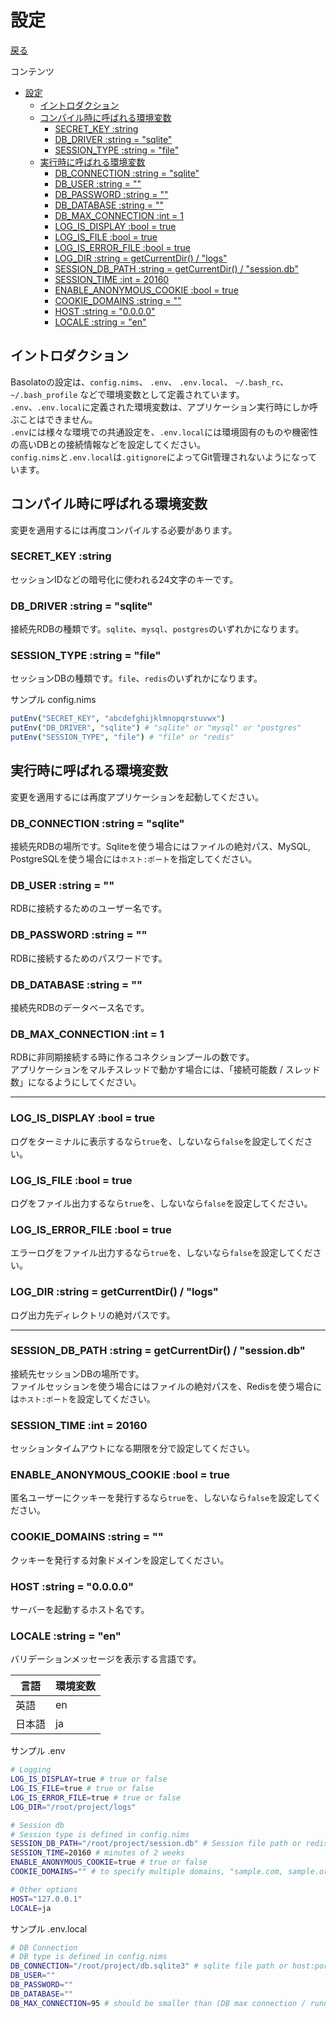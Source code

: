 設定
===
[戻る](../../README.md)

コンテンツ

<!--ts-->
   * [設定](#設定)
      * [イントロダクション](#イントロダクション)
      * [コンパイル時に呼ばれる環境変数](#コンパイル時に呼ばれる環境変数)
         * [SECRET_KEY :string](#secret_key-string)
         * [DB_DRIVER :string = "sqlite"](#db_driver-string--sqlite)
         * [SESSION_TYPE :string = "file"](#session_type-string--file)
      * [実行時に呼ばれる環境変数](#実行時に呼ばれる環境変数)
         * [DB_CONNECTION :string = "sqlite"](#db_connection-string--sqlite)
         * [DB_USER :string = ""](#db_user-string--)
         * [DB_PASSWORD :string = ""](#db_password-string--)
         * [DB_DATABASE :string = ""](#db_database-string--)
         * [DB_MAX_CONNECTION :int = 1](#db_max_connection-int--1)
         * [LOG_IS_DISPLAY :bool = true](#log_is_display-bool--true)
         * [LOG_IS_FILE :bool = true](#log_is_file-bool--true)
         * [LOG_IS_ERROR_FILE :bool = true](#log_is_error_file-bool--true)
         * [LOG_DIR :string = getCurrentDir() / "logs"](#log_dir-string--getcurrentdir--logs)
         * [SESSION_DB_PATH :string = getCurrentDir() / "session.db"](#session_db_path-string--getcurrentdir--sessiondb)
         * [SESSION_TIME :int = 20160](#session_time-int--20160)
         * [ENABLE_ANONYMOUS_COOKIE :bool = true](#enable_anonymous_cookie-bool--true)
         * [COOKIE_DOMAINS :string = ""](#cookie_domains-string--)
         * [HOST :string = "0.0.0.0"](#host-string--0000)
         * [LOCALE :string = "en"](#locale-string--en)

<!-- Added by: root, at: Wed Sep  8 16:13:17 UTC 2021 -->

<!--te-->

## イントロダクション
Basolatoの設定は、`config.nims`、 `.env`、 `.env.local`、  `~/.bash_rc`、 `~/.bash_profile` などで環境変数として定義されています。  
`.env`、`.env.local`に定義された環境変数は、アプリケーション実行時にしか呼ぶことはできません。  
`.env`には様々な環境での共通設定を、`.env.local`には環境固有のものや機密性の高いDBとの接続情報などを設定してください。  
`config.nims`と`.env.local`は`.gitignore`によってGit管理されないようになっています。

## コンパイル時に呼ばれる環境変数
変更を適用するには再度コンパイルする必要があります。

### SECRET_KEY :string
セッションIDなどの暗号化に使われる24文字のキーです。

### DB_DRIVER :string = "sqlite"
接続先RDBの種類です。`sqlite`、`mysql`、`postgres`のいずれかになります。

### SESSION_TYPE :string = "file"
セッションDBの種類です。`file`、`redis`のいずれかになります。

サンプル config.nims
```nim
putEnv("SECRET_KEY", "abcdefghijklmnopqrstuvwx")
putEnv("DB_DRIVER", "sqlite") # "sqlite" or "mysql" or "postgres"
putEnv("SESSION_TYPE", "file") # "file" or "redis"
```

## 実行時に呼ばれる環境変数
変更を適用するには再度アプリケーションを起動してください。

### DB_CONNECTION :string = "sqlite"
接続先RDBの場所です。Sqliteを使う場合にはファイルの絶対パス、MySQL, PostgreSQLを使う場合には`ホスト:ポート`を指定してください。

### DB_USER :string = ""
RDBに接続するためのユーザー名です。

### DB_PASSWORD :string = ""
RDBに接続するためのパスワードです。

### DB_DATABASE :string = ""
接続先RDBのデータベース名です。

### DB_MAX_CONNECTION :int = 1
RDBに非同期接続する時に作るコネクションプールの数です。  
アプリケーションをマルチスレッドで動かす場合には、「接続可能数 / スレッド数」になるようにしてください。

---

### LOG_IS_DISPLAY :bool = true
ログをターミナルに表示するなら`true`を、しないなら`false`を設定してください。

### LOG_IS_FILE :bool = true
ログをファイル出力するなら`true`を、しないなら`false`を設定してください。

### LOG_IS_ERROR_FILE :bool = true
エラーログをファイル出力するなら`true`を、しないなら`false`を設定してください。

### LOG_DIR :string = getCurrentDir() / "logs"
ログ出力先ディレクトリの絶対パスです。

---

### SESSION_DB_PATH :string = getCurrentDir() / "session.db"
接続先セッションDBの場所です。  
ファイルセッションを使う場合にはファイルの絶対パスを、Redisを使う場合には`ホスト:ポート`を設定してください。

### SESSION_TIME :int = 20160
セッションタイムアウトになる期限を分で設定してください。

### ENABLE_ANONYMOUS_COOKIE :bool = true
匿名ユーザーにクッキーを発行するなら`true`を、しないなら`false`を設定してください。

### COOKIE_DOMAINS :string = ""
クッキーを発行する対象ドメインを設定してください。

### HOST :string = "0.0.0.0"
サーバーを起動するホスト名です。

### LOCALE :string = "en"
バリデーションメッセージを表示する言語です。

|言語|環境変数|
|---|---|
|英語|en|
|日本語|ja|

サンプル .env
```sh
# Logging
LOG_IS_DISPLAY=true # true or false
LOG_IS_FILE=true # true or false
LOG_IS_ERROR_FILE=true # true or false
LOG_DIR="/root/project/logs"

# Session db
# Session type is defined in config.nims
SESSION_DB_PATH="/root/project/session.db" # Session file path or redis host:port. ex:"127.0.0.1:6379"
SESSION_TIME=20160 # minutes of 2 weeks
ENABLE_ANONYMOUS_COOKIE=true # true or false
COOKIE_DOMAINS="" # to specify multiple domains, "sample.com, sample.org"

# Other options
HOST="127.0.0.1"
LOCALE=ja
```

サンプル .env.local
```sh
# DB Connection
# DB type is defined in config.nims
DB_CONNECTION="/root/project/db.sqlite3" # sqlite file path or host:port
DB_USER=""
DB_PASSWORD=""
DB_DATABASE=""
DB_MAX_CONNECTION=95 # should be smaller than (DB max connection / running threads num)
```
